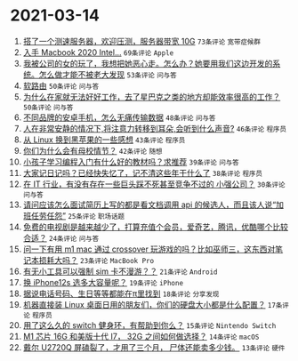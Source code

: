 # 2021-03-14

1. [搭了一个测速服务器，欢迎压测，服务器带宽 10G](https://www.v2ex.com/t/761503) `73条评论` `宽带症候群`
1. [入手 Macbook 2020 Intel...](https://www.v2ex.com/t/761488) `69条评论` `Apple`
1. [我被公司的女的玩了，我想把她恶心走。怎么办？她要用我们这边开发的系统。怎么做才能不被老大发现](https://www.v2ex.com/t/761465) `53条评论` `问与答`
1. [软路由](https://www.v2ex.com/t/761443) `50条评论` `问与答`
1. [为什么在家就无法好好工作，去了星巴克之类的地方却能效率很高的工作？](https://www.v2ex.com/t/761445) `50条评论` `问与答`
1. [不同品牌的安卓手机，怎么无痛传输数据](https://www.v2ex.com/t/761471) `48条评论` `问与答`
1. [人在非常安静的情况下,将注意力转移到耳朵,会听到什么声音?](https://www.v2ex.com/t/761549) `46条评论` `程序员`
1. [从 Linux 换到黑苹果的一些感想](https://www.v2ex.com/t/761527) `43条评论` `程序员`
1. [你们为什么会有母校情节？](https://www.v2ex.com/t/761595) `42条评论` `随想`
1. [小孩子学习编程入门有什么好的教材吗？求推荐](https://www.v2ex.com/t/761438) `39条评论` `问与答`
1. [大家记日记吗？已经快失忆了，记不清这些年干什么了](https://www.v2ex.com/t/761594) `38条评论` `程序员`
1. [在 IT 行业，有没有存在一些巨头踩不死甚至竞争不过的 小强公司？](https://www.v2ex.com/t/761606) `30条评论` `问与答`
1. [请问应该怎么面试简历上写的都是看文档调用 api 的候选人，而且该人说“加班任劳任怨”](https://www.v2ex.com/t/761621) `25条评论` `职场话题`
1. [免费的电视剧是越来越少了，打算充值个会员，爱奇艺，腾讯，优酷哪个比较合适？](https://www.v2ex.com/t/761515) `24条评论` `问与答`
1. [问一下有用 m1 mac 通过 crossover 玩游戏的吗？比如巫师三，这东西对笔记本损耗大吗？](https://www.v2ex.com/t/761470) `23条评论` `MacBook Pro`
1. [有无小工具可以强制 sim 卡不漫游？？](https://www.v2ex.com/t/761541) `21条评论` `Android`
1. [换 iPhone12s 选多大容量呢？](https://www.v2ex.com/t/761433) `19条评论` `iPhone`
1. [据说电话号码、生日等等都能在π里找到](https://www.v2ex.com/t/761484) `18条评论` `分享发现`
1. [机器直接装 Linux 桌面日用的朋友们，你们的硬盘大小都是什么配置？](https://www.v2ex.com/t/761578) `17条评论` `程序员`
1. [用了这么久的 switch 健身环，有帮助到你么？](https://www.v2ex.com/t/761605) `15条评论` `Nintendo Switch`
1. [M1 芯片 16G 和美版十代 I7， 32G 之间如何做选择？](https://www.v2ex.com/t/761574) `14条评论` `macOS`
1. [戴尔 U2720Q 屏磕裂了，才用了三个月， 尸体还能卖多少钱。](https://www.v2ex.com/t/761536) `13条评论` `硬件`
